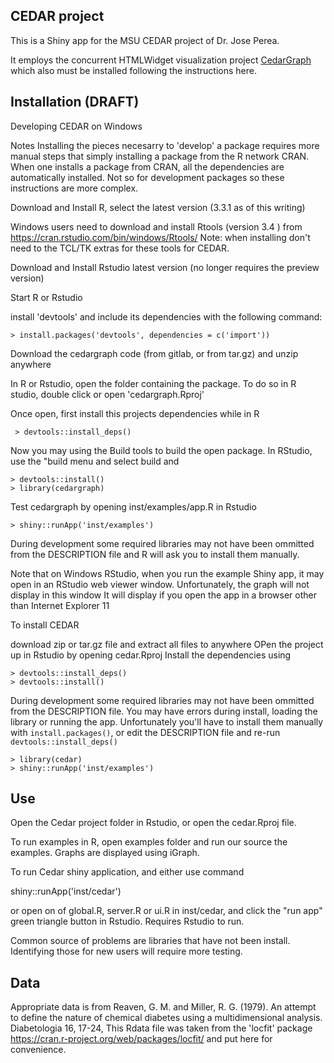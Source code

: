 CEDAR project
------

This is a  Shiny app for the MSU CEDAR project of Dr. Jose Perea. 

It employs the concurrent HTMLWidget visualization project [CedarGraph](https://gitlab.msu.edu/billspat/cedargraph) which also must be installed following the instructions here. 


Installation  (DRAFT)
----
Developing CEDAR on Windows

Notes
Installing the pieces necesarry to 'develop' a package requires more manual steps that simply installing a package from the R network CRAN.   When one installs a package from CRAN, all the dependencies are automatically installed.   Not so for development packages so these instructions are more complex.    


Download and Install R, select the latest version (3.3.1 as of this writing)

Windows users need to download and install Rtools (version 3.4 ) from https://cran.rstudio.com/bin/windows/Rtools/    Note: when installing don't need to the TCL/TK extras for these tools for CEDAR. 

Download and Install Rstudio latest version (no longer requires the preview version)

Start R or Rstudio

install 'devtools'  and include its dependencies with the following command:

    > install.packages('devtools', dependencies = c('import'))
 
Download the cedargraph code (from gitlab, or from tar.gz) and unzip anywhere

In R or Rstudio, open the folder containing the package.  To do so in R studio, double click or open  'cedargraph.Rproj'

Once open, first install this projects dependencies while in R

     > devtools::install_deps()

Now you may using the Build tools to build the open package.  In RStudio, use the "build menu and select build and 


    > devtools::install()
    > library(cedargraph)

Test cedargraph by opening inst/examples/app.R in Rstudio

    > shiny::runApp('inst/examples')

During development some required libraries may not have been ommitted from the DESCRIPTION file and R will ask you to install them manually.  

Note that on Windows RStudio, when you run the example Shiny app, it may open
in an RStudio web viewer window.  Unfortunately, the graph will not display in this window
It will display if you open the app in a browser other than Internet Explorer 11

To install CEDAR

download zip or tar.gz file and extract all files to anywhere
OPen the project up in Rstudio by opening cedar.Rproj
Install the dependencies using 

    > devtools::install_deps()
    > devtools::install()
    
During development some required libraries may not have been ommitted from the DESCRIPTION file.  You may have errors during install, loading the library or running the app.  Unfortunately you'll have to install them manually with `install.packages()`, or edit the DESCRIPTION file and re-run `devtools::install_deps()`

    > library(cedar)
    > shiny::runApp('inst/examples') 

   
Use
---

Open the Cedar project folder in Rstudio, or open the cedar.Rproj file.    

To run examples in R, open examples folder and run our source the examples.   Graphs are displayed using iGraph. 

To run Cedar shiny application, and either use command 

   shiny::runApp('inst/cedar')
  
or open on of global.R, server.R or ui.R  in inst/cedar, and click the "run app" green triangle button in Rstudio.  Requires Rstudio to run.  

Common source of problems are libraries that have not been install.   Identifying those for new users will require more testing. 

Data
----

Appropriate data is from Reaven, G. M. and Miller, R. G. (1979). An attempt to define the nature of chemical diabetes using a multidimensional analysis. Diabetologia 16, 17-24,  This Rdata file was taken from the  'locfit' package https://cran.r-project.org/web/packages/locfit/ and put here for convenience.   

